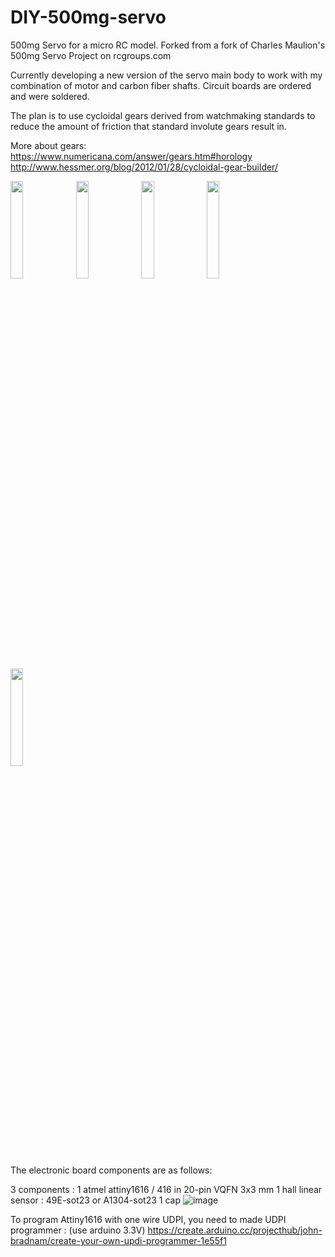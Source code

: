 # DIY-500mg-servo
500mg Servo for a micro RC model.
Forked from a fork of Charles Maulion's 500mg Servo Project on rcgroups.com

Currently developing a new version of the servo main body to work with my combination of motor and carbon fiber shafts.
Circuit boards are ordered and were soldered.

The plan is to use cycloidal gears derived from watchmaking standards to reduce the amount of friction that standard involute gears result in. 

More about gears:
https://www.numericana.com/answer/gears.htm#horology
http://www.hessmer.org/blog/2012/01/28/cycloidal-gear-builder/

<img src="https://user-images.githubusercontent.com/89079859/152161802-1aa1f0c0-fab4-48b5-bb16-03e7c73a0f11.png" width="20%" height="20%">
<img src="https://user-images.githubusercontent.com/89079859/152161979-31888126-6917-4d16-af3b-453313ec9731.png" width="20%" height="20%">
<img src="https://user-images.githubusercontent.com/89079859/152162040-724eb967-de27-4da8-be3b-f3f600c5c816.png" width="20%" height="20%">
<img src="https://user-images.githubusercontent.com/89079859/152162102-fd310f43-40ca-4f02-ac1a-36c68ac80686.png" width="20%" height="20%">
<img src="https://user-images.githubusercontent.com/89079859/152110818-6a085f0e-41cf-460b-99db-3cca11ab3b2c.png" width="20%" height="20%">


The electronic board components are as follows:

3 components :
1 atmel attiny1616 / 416 in  20-pin VQFN 3x3 mm
1 hall linear sensor : 49E-sot23 or A1304-sot23
1 cap 
![image](https://user-images.githubusercontent.com/89079859/152124439-74c066f0-c4e9-49b6-afa9-aa392909717a.png)

To program Attiny1616 with one wire UDPI, you need to made UDPI programmer : (use arduino 3.3V)
https://create.arduino.cc/projecthub/john-bradnam/create-your-own-updi-programmer-1e55f1




